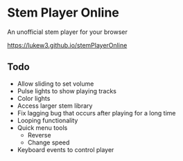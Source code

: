# Stem Player Online
An unofficial stem player for your browser 

https://lukew3.github.io/stemPlayerOnline

## Todo
* Allow sliding to set volume
* Pulse lights to show playing tracks
* Color lights
* Access larger stem library
* Fix lagging bug that occurs after playing for a long time
* Looping functionality
* Quick menu tools
  * Reverse
  * Change speed
* Keyboard events to control player
